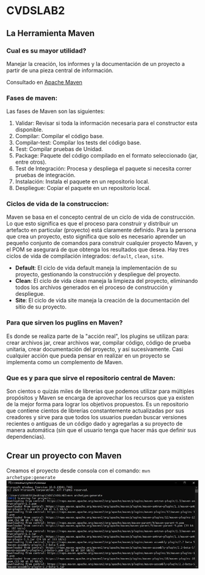 # CVDSLAB2

## La Herramienta Maven
### Cual es su mayor utilidad?

Manejar la creación, los informes y la documentación de un proyecto a partir de una pieza central de información.

Consultado en [Apache Maven](https://maven.apache.org/)

### Fases de maven:

Las fases de Maven son las siguientes:
1. Validar: Revisar si toda la información necesaria para el constructor esta disponible.
2. Compilar: Compilar el código base.
3. Compilar-test: Compilar los tests del código base.
4. Test: Compilar pruebas de Unidad.
5. Package: Paquete del código compilado en el formato seleccionado (jar, entre otros).
6. Test de Integración: Procesa y despliega el paquete si necesita correr pruebas de integración.
7. Instalación: Instala el paquete en un repositorio local.
8. Despliegue: Copiar el paquete en un repositorio local.

### Ciclos de vida de la construccion:

Maven se basa en el concepto central de un ciclo de vida de construcción. Lo que esto significa es que el proceso para construir y distribuir un artefacto en particular (proyecto) está claramente definido. Para la persona que crea un proyecto, esto significa que solo es necesario aprender un pequeño conjunto de comandos para construir cualquier proyecto Maven, y el POM se asegurará de que obtenga los resultados que desea. Hay tres ciclos de vida de compilación integrados: `default`, `clean`, `site`.

- **Default**: El ciclo de vida default maneja la implementación de su proyecto, gestionando la construcción y despliegue del proyecto.
- **Clean**: El ciclo de vida clean maneja la limpieza del proyecto, eliminando todos los archivos generados en el proceso de construcción y despliegue.
- **Site**: El ciclo de vida site maneja la creación de la documentación del sitio de su proyecto.

### Para que sirven los puglins en Maven?

Es donde se realiza parte de la "acción real", los plugins se utilizan para: crear archivos jar, crear archivos war, compilar código, código de prueba unitaria, crear documentación del proyecto, y así sucesivamente. Casi cualquier acción que pueda pensar en realizar en un proyecto se implementa como un complemento de Maven.

### Que es y para que sirve el repositorio central de Maven:

Son cientos o quizás miles de librerías que podemos utilizar para múltiples propósitos y Maven se encarga de aprovechar los recursos que ya existen de la mejor forma para lograr los objetivos propuestos. Es un repositorio que contiene cientos de librerías constantemente actualizadas por sus creadores y sirve para que todos los usuarios puedan buscar versiones recientes o antiguas de un código dado y agregarlas a su proyecto de manera automática (sin que el usuario tenga que hacer más que definir sus dependencias).

## Crear un proyecto con Maven

Creamos el proyecto desde consola con el comando:
`mvn archetype:generate`
![images](/Image/1.jpg)

